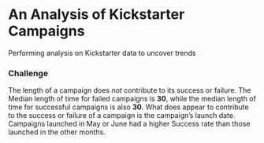 # An Analysis of Kickstarter Campaigns
Performing analysis on Kickstarter data to uncover trends
### Challenge
The length of a campaign does *not* contribute to its success or failure. The Median length of time for failed campaigns is **30**, while the median length of time for successful campaigns is also **30**. What does appear to contribute to the success or failure of a campaign is the campaign’s launch date. Campaigns launched in May or June had a higher Success rate than those launched in the other months.

